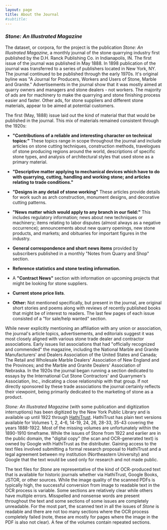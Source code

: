 ```yaml
---
layout: page
title: About the Journal
#subtitle: 
---
```


### *Stone: An Illustrated Magazine*

The dataset, or corpora, for the project is the publication *Stone: An Illustrated Magazine*, a monthly journal of the stone quarrying industry first published by the D.H. Ranck Publishing Co. in Indianapolis, IN. The first issue of the journal was published in May 1888. In 1898 publication of the journal was transferred to a series of publishers located in New York, NY. The journal continued to be published through the early 1970s. It's original byline was "A Journal for Producers, Workers and Users of Stone, Marble and Granite." Advertisements in the journal show that it was mostly aimed at quarry owners and managers and stone dealers - not workers. The majority of ads are for machinery to make the quarrying and stone finishing process easier and faster. Other ads, for stone suppliers and different stone materials, appear to be aimed at potential customers.

The first (May, 1888) issue laid out the kind of material that that would be published in the journal. This mix of materials remained consistent through the 1920s:

- **"Contributions of a reliable and interesting character on technical topics:"** These topics range in scope throughout the journal and include articles on stone cutting techniques, construction methods, travelogues of stone producing regions around the world, descriptions of specific stone types, and analysis of architectural styles that used stone as a primary material.

- **"Descriptive matter applying to mechanical devices which have to do with quarrying, cutting, handling and working stone; and articles relating to trade conditions."**

- **"Designs in any detail of stone working"**
These articles provide details for work such as arch construction, monument designs, and decorative cutting patterns.

- **"News matter which would apply to any branch in our field:"** This includes regulatory information; news about new techniques or machinery; items relating to labor disputes (almost always as a negative occurrence); announcements about new quarry openings, new stone products, and markets; and obituaries for important figures in the industry.

- **General correspondence and short news items** provided by subscribers published in a monthly "Notes from Quarry and Shop" section.

- **Reference statistics and stone testing information.**

- A **"Contract News"** section with information on upcoming projects that might be looking for stone suppliers.

- **Current stone price lists**.

- **Other:** Not mentioned specifically, but present in the journal, are original short stories and poems along with reviews of recently published books that might be of interest to readers. The last few pages of each issue consisted of a "for sale/help wanted" section.

While never explicitly mentioning an affiliation with any union or association, the journal's article topics, advertisements, and editorials suggest it was most closely aligned with various stone trade dealer and contractor associations. Early issues list associations that had "officially recognized and commended" the magazine, including the National Marble and Granite Manufacturers' and Dealers Association of the United States and Canada; The Retail and Wholesale Marble Dealers' Association of New England and the Provinces; and the Marble and Granite Dealers' Association of Nebraska. In the 1920s the journal began running a section dedicated to essays by the International Cut Stone Contractors' and Quarrymen's Association, Inc., indicating a close relationship with that group. If not directly sponsored by these trade associations the journal certainly reflects their viewpoint, being primarily dedicated to the marketing of stone as a product.
 
*Stone: An Illustrated Magazine* (with some publication and digitization interruptions) has been digitized by the New York Public Library and is available up until 1922 through [HathiTrust](https://catalog.hathitrust.org/Record/008616079). HathiTrust has plain text versions available for Volumes 1, 2, 4-6, 14-19, 24, 26, 28-33, 35-43 covering the years 1888-1922. Most of the missing volumes are unfortunately within the 1890-1910 timeframe. While the issues of Stone from 1922 and earlier are in the public domain, the "digital copy" (the scan and OCR-generated text) is owned by Google with HathiTrust as the distributer. Gaining access to the text files involved submitting a formal research proposal to HathiTrust and a legal agreement between my institution (Northeastern University) and Google that the text would be used only for research and not made public.
 
The text files for *Stone* are representative of the kind of OCR-produced text that is available for historic journals whether via HathiTrust, Google Books, JSTOR, or other sources.  While the image quality of the scanned PDFs is typically high, the successful conversion from image to readable text in the OCR process is variable. Some sections are relatively clear while others have multiple errors. Misspelled and nonsense words are present throughout the text and some sections of some issues are completely unreadable. For the most part, the scanned text in all the issues of *Stone* is readable and there are not too many sections where the OCR process completely failed (note, these are mostly for pages where the image in the PDF is also not clear). A few of the volumes contain repeated sections.
